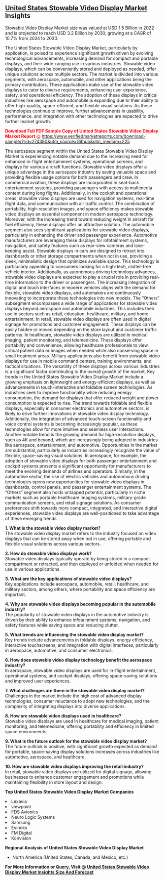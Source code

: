 <h2><a href="https://www.verifiedmarketreports.com/download-sample/?rid=274380&amp;utm_source=Github&amp;utm_medium=225" target="_blank">United States Stowable Video Display Market</a> Insights</h2><p>Stowable Video Display Market size was valued at USD 1.5 Billion in 2022 and is projected to reach USD 3.2 Billion by 2030, growing at a CAGR of 10.7% from 2024 to 2030.</p><p><p>The United States Stowable Video Display Market, particularly by application, is poised to experience significant growth driven by evolving technological advancements, increasing demand for compact and portable displays, and their wide-ranging use in various industries. Stowable video displays, which can be conveniently stored and deployed as needed, offer unique solutions across multiple sectors. The market is divided into various segments, with aerospace, automobile, and other applications being the primary contributors. These applications make use of the stowable video displays to cater to diverse requirements, enhancing user experience, safety, and operational efficiency. The adoption of these displays in critical industries like aerospace and automobile is expanding due to their ability to offer high-quality, space-efficient, and flexible visual solutions. As these technologies continue to improve, further advancements in usability, performance, and integration with other technologies are expected to drive further market growth. <p><span class=""><span style="color: #ff0000;"><strong>Download Full PDF Sample Copy of United States Stowable Video Display Market Report</strong> @ </span><a href="https://www.verifiedmarketreports.com/download-sample/?rid=274380&amp;utm_source=Github&amp;utm_medium=225" target="_blank">https://www.verifiedmarketreports.com/download-sample/?rid=274380&amp;utm_source=Github&amp;utm_medium=225</a></span></p> The aerospace segment within the United States Stowable Video Display Market is experiencing notable demand due to the increasing need for enhanced in-flight entertainment systems, operational screens, and displays for various aircraft functions. Stowable video displays offer a unique advantage in the aerospace industry by saving valuable space and providing flexible usage options for both passengers and crew. In commercial aviation, these displays are incorporated in seat-back entertainment systems, providing passengers with access to multimedia content during long flights. Additionally, in the cockpit and operational areas, stowable video displays are used for navigation systems, real-time flight data, and communication with air traffic control. The combination of portability, high-resolution images, and space efficiency makes stowable video displays an essential component in modern aerospace technology. Moreover, with the increasing trend toward reducing weight in aircraft for fuel efficiency, these displays offer an attractive solution. The automobile segment also sees significant applications for stowable video displays, particularly in enhancing the driver and passenger experience. Automotive manufacturers are leveraging these displays for infotainment systems, navigation, and safety features such as rear-view cameras and lane-keeping assist. Stowable displays in cars are designed to retract into dashboards or other storage compartments when not in use, providing a sleek, minimalistic design that optimizes available space. This technology is particularly appealing to consumers looking for a high-tech, clutter-free vehicle interior. Additionally, as autonomous driving technology advances, stowable video displays are expected to play a crucial role in providing real-time information to the driver or passengers. The increasing integration of digital and touch interfaces in modern vehicles aligns with the demand for flexible, stowable video displays, and automakers are continuously innovating to incorporate these technologies into new models. The “Others” subsegment encompasses a wide range of applications for stowable video displays beyond aerospace and automobile industries. This includes their use in sectors such as retail, education, healthcare, military, and home entertainment. In retail, stowable video displays are often used in digital signage for promotions and customer engagement. These displays can be easily hidden or moved depending on the store layout and customer traffic patterns. In healthcare, stowable video displays are utilized in medical imaging, patient monitoring, and telemedicine. These displays offer portability and convenience, allowing healthcare professionals to view critical patient data or images when needed while also conserving space in small treatment areas. Military applications also benefit from stowable video displays for use in mobile command centers, training environments, and tactical situations. The versatility of these displays across various industries is a significant factor contributing to the overall growth of the market. Key trends in the United States Stowable Video Display Market include a growing emphasis on lightweight and energy-efficient displays, as well as advancements in touch-interactive and foldable screen technologies. As industries seek to improve functionality while reducing energy consumption, the demand for displays that offer reduced weight and power consumption is expected to rise. The trend towards foldable and flexible displays, especially in consumer electronics and automotive sectors, is likely to drive further innovations in stowable video display technology. Additionally, the integration of advanced touch-screen functionality and voice control systems is becoming increasingly popular, as these technologies allow for more intuitive and seamless user interactions. Another notable trend is the growing demand for high-resolution displays, such as 4K and beyond, which are increasingly being adopted in industries like aerospace, entertainment, and automotive. Opportunities in the market are substantial, particularly as industries increasingly recognize the value of flexible, space-saving visual solutions. In aerospace, for example, the adoption of stowable video displays for both passenger entertainment and cockpit systems presents a significant opportunity for manufacturers to meet the evolving demands of airlines and operators. Similarly, in the automotive sector, the rise of electric vehicles and autonomous driving technologies opens new opportunities for stowable video displays in dashboards, control panels, and passenger entertainment systems. The “Others” segment also holds untapped potential, particularly in niche markets such as portable healthcare imaging systems, military-grade communication screens, and retail signage solutions. As consumer preferences shift towards more compact, integrated, and interactive digital experiences, stowable video displays are well-positioned to take advantage of these emerging trends. <p><strong>1. What is the stowable video display market?</strong><br> The stowable video display market refers to the industry focused on video displays that can be stored away when not in use, offering portable and flexible visual solutions across various sectors.</p> <p><strong>2. How do stowable video displays work?</strong><br> Stowable video displays typically operate by being stored in a compact compartment or retracted, and then deployed or unfolded when needed for use in various applications.</p> <p><strong>3. What are the key applications of stowable video displays?</strong><br> Key applications include aerospace, automobile, retail, healthcare, and military sectors, among others, where portability and space efficiency are important.</p> <p><strong>4. Why are stowable video displays becoming popular in the automobile industry?</strong><br> The popularity of stowable video displays in the automotive industry is driven by their ability to enhance infotainment systems, navigation, and safety features while saving space and reducing clutter.</p> <p><strong>5. What trends are influencing the stowable video display market?</strong><br> Key trends include advancements in foldable displays, energy efficiency, interactive touchscreens, and integration with digital interfaces, particularly in aerospace, automotive, and consumer electronics.</p> <p><strong>6. How does stowable video display technology benefit the aerospace industry?</strong><br> In aerospace, stowable video displays are used for in-flight entertainment, operational systems, and cockpit displays, offering space-saving solutions and improved user experiences.</p> <p><strong>7. What challenges are there in the stowable video display market?</strong><br> Challenges in the market include the high cost of advanced display technologies, consumer reluctance to adopt new technologies, and the complexity of integrating displays into diverse applications.</p> <p><strong>8. How are stowable video displays used in healthcare?</strong><br> Stowable video displays are used in healthcare for medical imaging, patient monitoring, and telemedicine, offering portability and efficiency in limited space environments.</p> <p><strong>9. What is the future outlook for the stowable video display market?</strong><br> The future outlook is positive, with significant growth expected as demand for portable, space-saving display solutions increases across industries like automotive, aerospace, and healthcare.</p> <p><strong>10. How are stowable video displays improving the retail industry?</strong><br> In retail, stowable video displays are utilized for digital signage, allowing businesses to enhance customer engagement and promotions while maintaining flexibility in store layout and design.</p></p><p><strong>Top United States Stowable Video Display Market Companies</strong></p><div data-test-id=""><p><li>Lexavia</li><li> viewpoint</li><li> FDS Avionics</li><li> Neuro Logic Systems</li><li> Samsung</li><li> Evinoks</li><li> FM Digital</li><li> Konvision</li></p><div><strong>Regional Analysis of&nbsp;United States Stowable Video Display Market</strong></div><ul><li dir="ltr"><p dir="ltr">North America&nbsp;(United States, Canada, and Mexico, etc.)</p></li></ul><p><strong>For More Information or Query, Visit @&nbsp;</strong><strong><a href="https://www.verifiedmarketreports.com/product/stowable-video-display-market/?utm_source=Github&amp;utm_medium=225" target="_blank">United States Stowable Video Display Market Insights Size And Forecast</a></strong></p></div>
